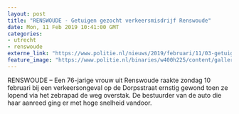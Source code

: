 ```yaml
---
layout: post
title: "RENSWOUDE - Getuigen gezocht verkeersmisdrijf Renswoude"
date: Mon, 11 Feb 2019 10:41:00 GMT
categories: 
- utrecht 
- renswoude 
externe_link: "https://www.politie.nl/nieuws/2019/februari/11/03-getuigen-gezocht-verkeersmisdrijf-renswoude.html"
feature_image: "https://www.politie.nl/binaries/w400h225/content/gallery/politie/stockfotos/infra-en-voertuigen/detailfoto-van-een-zwaailicht-bij-een-kas.jpg"
---
```


RENSWOUDE – Een 76-jarige vrouw uit Renswoude raakte zondag 10 februari bij een verkeersongeval op de Dorpsstraat ernstig gewond toen ze lopend via het zebrapad de weg overstak. De bestuurder van de auto die haar aanreed ging er met hoge snelheid vandoor.
